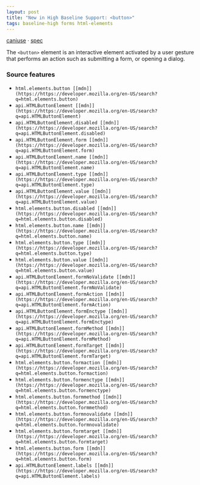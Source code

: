 ```yaml
---
layout: post
title: "New in High Baseline Support: <button>"
tags: baseline-high forms html-elements
---
```


[caniuse](https://caniuse.com/?search=button) · [spec](https://html.spec.whatwg.org/multipage/form-elements.html#the-button-element)

The `<button>` element is an interactive element activated by a user gesture that performs an action such as submitting a form, or opening a dialog.

### Source features

- ``html.elements.button [[mdn]](https://https://developer.mozilla.org/en-US/search?q=html.elements.button)``
- ``api.HTMLButtonElement [[mdn]](https://https://developer.mozilla.org/en-US/search?q=api.HTMLButtonElement)``
- ``api.HTMLButtonElement.disabled [[mdn]](https://https://developer.mozilla.org/en-US/search?q=api.HTMLButtonElement.disabled)``
- ``api.HTMLButtonElement.form [[mdn]](https://https://developer.mozilla.org/en-US/search?q=api.HTMLButtonElement.form)``
- ``api.HTMLButtonElement.name [[mdn]](https://https://developer.mozilla.org/en-US/search?q=api.HTMLButtonElement.name)``
- ``api.HTMLButtonElement.type [[mdn]](https://https://developer.mozilla.org/en-US/search?q=api.HTMLButtonElement.type)``
- ``api.HTMLButtonElement.value [[mdn]](https://https://developer.mozilla.org/en-US/search?q=api.HTMLButtonElement.value)``
- ``html.elements.button.disabled [[mdn]](https://https://developer.mozilla.org/en-US/search?q=html.elements.button.disabled)``
- ``html.elements.button.name [[mdn]](https://https://developer.mozilla.org/en-US/search?q=html.elements.button.name)``
- ``html.elements.button.type [[mdn]](https://https://developer.mozilla.org/en-US/search?q=html.elements.button.type)``
- ``html.elements.button.value [[mdn]](https://https://developer.mozilla.org/en-US/search?q=html.elements.button.value)``
- ``api.HTMLButtonElement.formNoValidate [[mdn]](https://https://developer.mozilla.org/en-US/search?q=api.HTMLButtonElement.formNoValidate)``
- ``api.HTMLButtonElement.formAction [[mdn]](https://https://developer.mozilla.org/en-US/search?q=api.HTMLButtonElement.formAction)``
- ``api.HTMLButtonElement.formEnctype [[mdn]](https://https://developer.mozilla.org/en-US/search?q=api.HTMLButtonElement.formEnctype)``
- ``api.HTMLButtonElement.formMethod [[mdn]](https://https://developer.mozilla.org/en-US/search?q=api.HTMLButtonElement.formMethod)``
- ``api.HTMLButtonElement.formTarget [[mdn]](https://https://developer.mozilla.org/en-US/search?q=api.HTMLButtonElement.formTarget)``
- ``html.elements.button.formaction [[mdn]](https://https://developer.mozilla.org/en-US/search?q=html.elements.button.formaction)``
- ``html.elements.button.formenctype [[mdn]](https://https://developer.mozilla.org/en-US/search?q=html.elements.button.formenctype)``
- ``html.elements.button.formmethod [[mdn]](https://https://developer.mozilla.org/en-US/search?q=html.elements.button.formmethod)``
- ``html.elements.button.formnovalidate [[mdn]](https://https://developer.mozilla.org/en-US/search?q=html.elements.button.formnovalidate)``
- ``html.elements.button.formtarget [[mdn]](https://https://developer.mozilla.org/en-US/search?q=html.elements.button.formtarget)``
- ``html.elements.button.form [[mdn]](https://https://developer.mozilla.org/en-US/search?q=html.elements.button.form)``
- ``api.HTMLButtonElement.labels [[mdn]](https://https://developer.mozilla.org/en-US/search?q=api.HTMLButtonElement.labels)``
